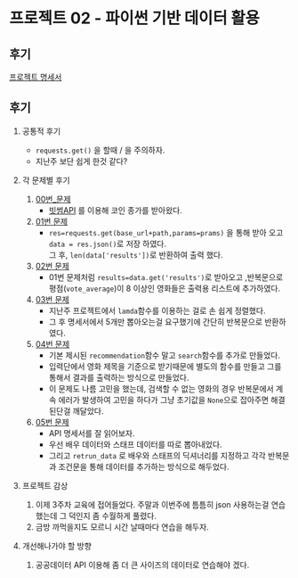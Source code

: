 # 프로젝트 02 - 파이썬 기반 데이터 활용

## 후기
[프로젝트 명세서](./project.md)
## 후기
1. 공통적 후기
    - ```requests.get()``` 을 할때 / 을 주의하자.
    - 지난주 보단 쉽게 한것 같다? 
2. 각 문제별 후기
    1. [00번_문제](./00.py)
        - [빗썸API](https://apidocs.bithumb.com/) 를 이용해 코인 종가를 받아왔다.
    2. [01번 문제](./01.py)
        - ```res=requests.get(base_url+path,params=prams)```  을 통해 받아 오고 ```data = res.json()```로 저장 하였다.</br>
        그 후, ```len(data['results'])```로 반환하여 출력 했다.
    3. [02번 문제](./02.py)
        - 01번 문제처럼 ```results=data.get('results')```로 받아오고 ,반복문으로 평점(```vote_average```)이 8 이상인 영화들은 출력용 리스트에 추가하였다.</br>
    4. [03번 문제](./03.py)
        - 지난주 프로젝트에서 ```lamda```함수를 이용하는 걸로 손 쉽게 정렬했다.  
        - 그 후 명세서에서 5개만 뽑아오는걸 요구했기에 간단히 반복문으로 반환하였다.
    5. [04번 문제](./04.py)
        - 기본 제시된 ```recommendation```함수 말고 ```search```함수를 추가로 만들었다.
        - 입력단에서 영화 제목을 기준으로 받기때문에 별도의 함수를 만들고 그를 통해서 결과를 출력하는 방식으로 만들었다.
        - 이 문제도 나름 고민을 했는데, 검색할 수 없는 영화의 경우 반복문에서 계속 에러가 발생하여 고민을 하다가 그냥 초기값을 ```None```으로 잡아주면 해결된단걸 깨달았다. 
    6. [05번 문제](./05.py)
        - API 명세서를 잘 읽어보자.
        - 우선 배우 데이터와 스태프 데이터를 따로 뽑아내었다.
        - 그리고 ```retrun_data``` 로 배우와 스태프의 딕셔너리를 지정하고 각각 반복문과 조건문을 통해 데이터를 추가하는 방식으로 해두었다. 
        
3. 프로젝트 감상
    1. 이제 3주차 교육에 접어들었다. 주말과 이번주에 틈틈히 json 사용하는걸 연습했는데 그 덕인지 좀 수월하게 풀렸다.
    2. 금방 까먹을지도 모르니 시간 날때마다 연습을 해두자. 
    
4. 개선해나가야 할 방향
    1. 공공데이터 API 이용해 좀 더 큰 사이즈의 데이터로 연습해야 겠다.